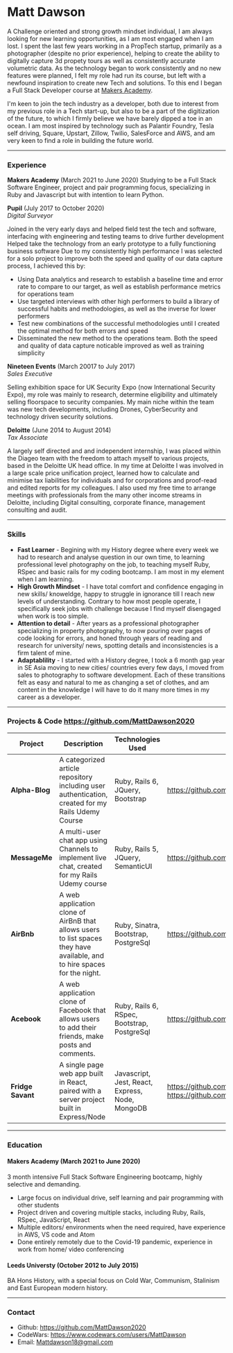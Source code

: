 # Matt Dawson 

A Challenge oriented and strong growth mindset individual, I am always looking for new learning opportunities, as I am most engaged when I am lost. 
I spent the last few years working in a PropTech startup, primarily as a photographer (despite no prior experience), helping to create the ability to digitally capture 3d propety tours as well as consistently accurate volumetric data. 
As the technology began to work consistently and no new features were planned, I felt my role had run its course, but left with a newfound inspiration to create new Tech and solutions. To this end I began a Full Stack Developer course at [Makers Academy](https://github.com/makersacademy).

I'm keen to join the tech industry as a developer, both due to interest from my previous role in a Tech start-up, but also to be a part of the digitization of the future, to which I firmly believe we have barely dipped a toe in an ocean. 
I am most inspired by technology such as Palantir Foundry, Tesla self driving, Square, Upstart, Zillow, Twilio, SalesForce and AWS, and am very keen to find a role in building the future world.

***

### <a name="experience">Experience</a>

**Makers Academy** (March 2021 to June 2020)
Studying to be a Full Stack Software Engineer, project and pair programming focus, specializing in Ruby and Javascript but with intention to learn Python.

**Pupil** (July 2017 to October 2020)    
*Digital Surveyor*

Joined in the very early days and helped field test the tech and software, interfacing with engineering and testing teams to drive further development
Helped take the technology from an early prototype to a fully functioning business software
Due to my consistently high performance I was selected for a solo project to improve both the speed and quality of our data capture process, I achieved this by: 
  - Using Data analytics and research to establish a baseline time and error rate to compare to our target, as well as establish performance metrics for operations team
  - Use targeted interviews with other high performers to build a library of successful habits and methodologies, as well as the inverse for lower performers 
  - Test new combinations of the successful methodologies until I created the optimal method for both errors and speed 
  - Disseminated the new method to the operations team. Both the speed and quality of data capture noticable improved as well as training simplicity
  
**Nineteen Events** (March 20017 to July 2017)   
*Sales Executive*  

Selling exhibition space for UK Security Expo (now International Security Expo), my role was mainly to research, determine eligibility and ultimately selling floorspace to 
security companies. My main niche within the team was new tech developments, including Drones, CyberSecurity and technology driven security solutions.

**Deloitte** (June 2014 to August 2014)   
*Tax Associate*  

A largely self directed and and independent internship, I was placed within the Diageo team with the freedom to attach myself to various projects, based in the Deloitte UK head office.
In my time at Deloitte I was involved in a large scale price unification project, learned how to calculate and minimise tax liabilities for individuals and for corporations and proof-read and edited reports for my colleagues.
I also used my free time to arrange meetings with professionals from the many other income streams in Deloitte, including Digital consulting, corporate finance, management consulting and audit.

***

### <a name="skills">Skills</a>

- **Fast Learner** - Begining with my History degree where every week we had to research and analyse question in our own time, to learning professional level photography on the job, to teaching myself Ruby, RSpec and basic rails for my coding bootcamp. I am most in my element when I am learning.
- **High Growth Mindset** - I have total comfort and confidence engaging in new skills/ knoweldge, happy to struggle in ignorance till I reach new levels of understanding. Contrary to how most people operate, I specifically seek jobs with challenge because I find myself disengaged when work is too simple. 
- **Attention to detail** - After years as a professional photographer specializing in property photography, to now pouring over pages of code looking for errors, and honed through years of reading and research for university/ news, spotting details and inconsistencies is a firm talent of mine. 
- **Adaptablility** - I started with a History degree, I took a 6 month gap year in SE Asia moving to new cities/ countries every few days, I moved from sales to photography to software development. Each of these transitions felt as easy and natural to me as changing a set of clothes, and am content in the knowledge I will have to do it many more times in my career as a developer. 


***

### <a name="projects">Projects & Code</a> https://github.com/MattDawson2020
Project | Description | Technologies Used | Link
--- | --- | --- | ---
**Alpha-Blog** | A categorized article repository including user authentication, created for my Rails Udemy Course | Ruby, Rails 6, JQuery, Bootstrap | https://github.com/MattDawson2020/alpha-blog
**MessageMe** | A multi-user chat app using Channels to implement live chat, created for my Rails Udemy course | Ruby, Rails 5, JQuery, SemanticUI | https://github.com/MattDawson2020/MessageMe
**AirBnb** | A web application clone of AirBnB that allows users to list spaces they have available, and to hire spaces for the night. | Ruby, Sinatra, Bootstrap, PostgreSql | https://github.com/MattDawson2020/in_the_airbnb_tonight
**Acebook** | A web application clone of Facebook that allows users to add their friends, make posts and comments. | Ruby, Rails 6, RSpec, Bootstrap, PostgreSql | https://github.com/MattDawson2020/acebook-Derailed
**Fridge Savant** | A single page web app built in React, paired with a server project built in Express/Node | Javascript, Jest, React, Express, Node, MongoDB | https://github.com/jasonrowsell/fridge-savant-client & https://github.com/mikejeuga/fridge-savant-server
***

### <a name="skills">Education</a>

#### Makers Academy (March 2021 to June 2020)
3 month intensive Full Stack Software Engineering bootcamp, highly selective and demanding.

- Large focus on individual drive, self learning and pair programming with other students 
- Project driven and covering multiple stacks, including Ruby, Rails, RSpec, JavaScript, React
- Multiple editors/ environments when the need required, have experience in AWS, VS code and Atom
- Done entirely remotely due to the Covid-19 pandemic, experience in work from home/ video conferencing 

#### Leeds Universty (October 2012 to July 2015)

BA Hons History, with a special focus on Cold War, Communism, Stalinism and East European modern history. 

***


### <a name="contact">Contact</a>
- Github: https://github.com/MattDawson2020
- CodeWars: https://www.codewars.com/users/MattDawson
- Email: Mattdawson18@gmail.com
